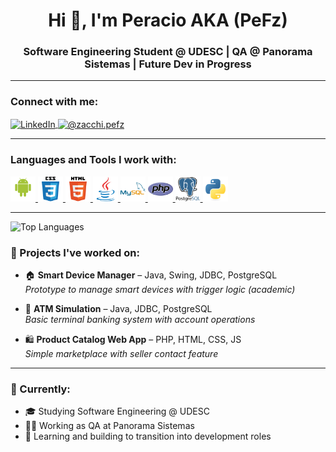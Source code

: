 <h1 align="center">Hi 👋, I'm Peracio AKA (PeFz)</h1>
<h3 align="center">Software Engineering Student @ UDESC | QA @ Panorama Sistemas | Future Dev in Progress</h3>

---

<h3 align="left">Connect with me:</h3>
<p align="left">
  <a href="https://www.linkedin.com/in/peracio-zacchi-184bab274/" target="blank">
    <img align="center" src="https://raw.githubusercontent.com/rahuldkjain/github-profile-readme-generator/master/src/images/icons/Social/linked-in-alt.svg" alt="LinkedIn" height="30" width="40" />
  </a>
  <a href="https://instagram.com/zacchi.pefz" target="blank">
    <img align="center" src="https://raw.githubusercontent.com/rahuldkjain/github-profile-readme-generator/master/src/images/icons/Social/instagram.svg" alt="@zacchi.pefz" height="30" width="40" />
  </a>
</p>

---

<h3 align="left">Languages and Tools I work with:</h3>
<p align="left">
  <a href="https://developer.android.com" target="_blank" rel="noreferrer">
    <img src="https://raw.githubusercontent.com/devicons/devicon/master/icons/android/android-original-wordmark.svg" alt="android" width="40" height="40"/>
  </a>
  <a href="https://www.w3schools.com/css/" target="_blank" rel="noreferrer">
    <img src="https://raw.githubusercontent.com/devicons/devicon/master/icons/css3/css3-original-wordmark.svg" alt="css3" width="40" height="40"/>
  </a>
  <a href="https://www.w3.org/html/" target="_blank" rel="noreferrer">
    <img src="https://raw.githubusercontent.com/devicons/devicon/master/icons/html5/html5-original-wordmark.svg" alt="html5" width="40" height="40"/>
  </a>
  <a href="https://www.java.com" target="_blank" rel="noreferrer">
    <img src="https://raw.githubusercontent.com/devicons/devicon/master/icons/java/java-original.svg" alt="java" width="40" height="40"/>
  </a>
  <a href="https://www.mysql.com/" target="_blank" rel="noreferrer">
    <img src="https://raw.githubusercontent.com/devicons/devicon/master/icons/mysql/mysql-original-wordmark.svg" alt="mysql" width="40" height="40"/>
  </a>
  <a href="https://www.php.net" target="_blank" rel="noreferrer">
    <img src="https://raw.githubusercontent.com/devicons/devicon/master/icons/php/php-original.svg" alt="php" width="40" height="40"/>
  </a>
  <a href="https://www.postgresql.org" target="_blank" rel="noreferrer">
    <img src="https://raw.githubusercontent.com/devicons/devicon/master/icons/postgresql/postgresql-original-wordmark.svg" alt="postgresql" width="40" height="40"/>
  </a>
  <a href="https://www.python.org" target="_blank" rel="noreferrer">
    <img src="https://raw.githubusercontent.com/devicons/devicon/master/icons/python/python-original.svg" alt="python" width="40" height="40"/>
  </a>
</p>

---
 <td>
      <img src="https://github-readme-stats.vercel.app/api/top-langs/?username=PeFz&theme=dracula&card_width=200=&langs_count=20" alt="Top Languages" />
    </td>

<h3 align="left">🧩 Projects I've worked on:</h3>

- 🏠 **Smart Device Manager** – Java, Swing, JDBC, PostgreSQL  
  _Prototype to manage smart devices with trigger logic (academic)_

- 💸 **ATM Simulation** – Java, JDBC, PostgreSQL  
  _Basic terminal banking system with account operations_

- 🛍️ **Product Catalog Web App** – PHP, HTML, CSS, JS  
  _Simple marketplace with seller contact feature_

---

<h3 align="left">🧠 Currently:</h3>

- 🎓 Studying Software Engineering @ UDESC  
- 👨‍💻 Working as QA at Panorama Sistemas  
- 🚀 Learning and building to transition into development roles
